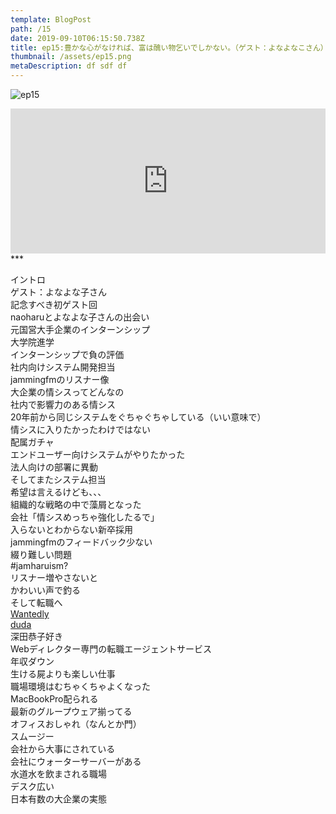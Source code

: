 ```yaml
---  
template: BlogPost  
path: /15
date: 2019-09-10T06:15:50.738Z  
title: ep15:豊かな心がなければ、富は醜い物乞いでしかない。（ゲスト：よなよなこさん）
thumbnail: /assets/ep15.png
metaDescription: df sdf df  
---  
```

![ep15](/assets/ep15.png)  
<iframe src="https://open.spotify.com/embed/episode/76mbCCYLD5t3MusqOoH5qT" width="100%" height="232" frameBorder="0" allowfullscreen="" allow="autoplay; clipboard-write; encrypted-media; fullscreen; picture-in-picture"></iframe>
***


</br>

<p>イントロ<br>ゲスト：よなよな子さん<br>記念すべき初ゲスト回<br>naoharuとよなよな子さんの出会い<br>元国営大手企業のインターンシップ<br>大学院進学<br>インターンシップで負の評価<br>社内向けシステム開発担当<br>jammingfmのリスナー像<br>大企業の情シスってどんなの<br>社内で影響力のある情シス<br>20年前から同じシステムをぐちゃぐちゃしている（いい意味で）<br>情シスに入りたかったわけではない<br>配属ガチャ<br>エンドユーザー向けシステムがやりたかった<br>法人向けの部署に異動<br>そしてまたシステム担当<br>希望は言えるけども、、、<br>組織的な戦略の中で藻屑となった<br>会社「情シスめっちゃ強化したるで」<br>入らないとわからない新卒採用<br>jammingfmのフィードバック少ない<br>綴り難しい問題<br>#jamharuism?<br>リスナー増やさないと<br>かわいい声で釣る<br>そして転職へ<br><a href="https://www.wantedly.com/" target="_blank" rel="noreferrer noopener" aria-label="Wantedly (新しいタブで開く)">Wantedly</a><br><a rel="noreferrer noopener" aria-label=" (新しいタブで開く)" href="https://doda.jp/" target="_blank">duda</a><br>深田恭子好き<br>Webディレクター専門の転職エージェントサービス<br>年収ダウン<br>生ける屍よりも楽しい仕事<br>職場環境はむちゃくちゃよくなった<br>MacBookPro配られる<br>最新のグループウェア揃ってる<br>オフィスおしゃれ（なんとか門）<br>スムージー<br>会社から大事にされている<br>会社にウォーターサーバーがある<br>水道水を飲まされる職場<br>デスク広い<br>日本有数の大企業の実態</p>